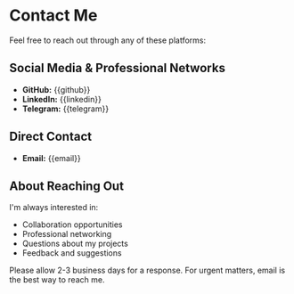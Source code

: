 # Contact Me

Feel free to reach out through any of these platforms:

## Social Media & Professional Networks

- **GitHub:** {{github}}
- **LinkedIn:** {{linkedin}}
- **Telegram:** {{telegram}}

## Direct Contact

- **Email:** {{email}}

## About Reaching Out

I'm always interested in:
- Collaboration opportunities
- Professional networking
- Questions about my projects
- Feedback and suggestions

Please allow 2-3 business days for a response. For urgent matters, email is the best way to reach me.
